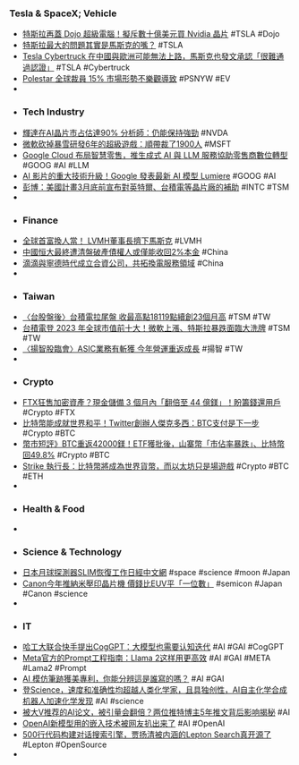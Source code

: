 ### Tesla & SpaceX; Vehicle
- [特斯拉再蓋 Dojo 超級電腦！擬斥數十億美元買 Nvidia 晶片](https://technews.tw/2024/01/29/tesla-dojo-supercomputer-amd-nvidia/) #TSLA #Dojo
- [特斯拉最大的問題其實是馬斯克的嘴？](https://news.cnyes.com/news/id/5439151) #TSLA
- [Tesla Cybertruck 在中國與歐洲可能無法上路，馬斯克也發文承認「很難通過認證」](https://www.techbang.com/posts/112626-tesla-cybertruck-may-not-be-available-in-china-and-europe-and) #TSLA #Cybertruck
- [Polestar 全球裁員 15% 市場形勢不樂觀導致](https://unwire.hk/2024/01/28/polestar-cut-around-450-jobs-globally/life-tech/auto/) #PSNYW #EV
-
- ### Tech Industry
- [輝達在AI晶片市占估達90% 分析師：仍能保持強勁](https://news.cnyes.com/news/id/5439164) #NVDA
- [微軟砍掉暴雪研發6年的超級遊戲：順帶裁了1900人](https://news.xfastest.com/blizzard/136635/blizzard-27/) #MSFT
- [Google Cloud 布局智慧零售，推生成式 AI 與 LLM 服務協助零售商數位轉型](https://technews.tw/2024/01/29/google-cloud-smart-retail/) #GOOG #AI #LLM
- [AI 影片的重大技術升級！Google 發表最新 AI 模型 Lumiere](https://www.inside.com.tw/article/34050-google-lumiere) #GOOG #AI
- [彭博：美國計畫3月底前宣布對英特爾、台積電等晶片廠的補助](https://news.cnyes.com/news/id/5439147) #INTC #TSM
-
- ### Finance
- [全球首富換人當！ LVMH董事長擠下馬斯克](https://news.cnyes.com/news/id/5439172) #LVMH
- [中國恒大最終遭清盤破產債權人或僅能收回2%本金](https://news.cnyes.com/news/id/5439258) #China
- [滴滴與寧德時代成立合資公司，共拓換電服務領域](https://technews.tw/2024/01/29/didi-catl-exchange-battery/) #China
-
- ### Taiwan
- [〈台股盤後〉台積電拉尾盤 收最高點18119點續創23個月高](https://news.cnyes.com/news/id/5439180) #TSM #TW
- [台積電登 2023 年全球市值前十大！微軟上漲、特斯拉暴跌面臨大洗牌](https://finance.technews.tw/2024/01/29/top-10-global-companies/) #TSM #TW
- [〈揚智股臨會〉ASIC業務有斬獲 今年營運重返成長](https://news.cnyes.com/news/id/5439173) #揚智 #TW
-
- ### Crypto
- [FTX狂售加密資產？現金儲備 3 個月內「翻倍至 44 億鎂」！盼籌錢還用戶](https://www.blocktempo.com/ftx-is-unloading-crypto-in-cash-4-billion-dollar/) #Crypto #FTX
- [比特幣能成就世界和平！Twitter創辦人傑克多西：BTC支付是下一步](https://www.blocktempo.com/jack-dorsey-hopes-bitcoin-will-promote-world-peace/) #Crypto #BTC
- [幣市短評》BTC重返42000鎂！ETF獲批後，山寨幣「市佔率暴跌」、比特幣回49.8%](https://www.blocktempo.com/bitcoin-has-generally-been-increasingly-dominant/) #Crypto #BTC
- [Strike 執行長：比特幣將成為世界貨幣，而以太坊只是場遊戲](https://abmedia.io/strike-ceo-bitcoin-will-become-the-worlds-currency) #Crypto #BTC #ETH
-
- ### Health & Food
-
- ### Science & Technology
- [日本月球探測器SLIM恢復工作日經中文網](https://zh.cn.nikkei.com/industry/scienceatechnology/54704-2024-01-29-14-58-05.html) #space #science #moon #Japan
- [Canon今年推納米壓印晶片機 價錢比EUV平「一位數」](https://hk.on.cc/hk/bkn/cnt/finance/20240128/bkn-20240128223049638-0128_00842_001.html) #semicon #Japan #Canon #science
-
- ### IT
- [哈工大联合快手提出CogGPT：大模型也需要认知迭代](https://www.jiqizhixin.com/articles/2024-01-29-11) #AI #GAI #CogGPT
- [Meta官方的Prompt工程指南：Llama 2这样用更高效](https://www.jiqizhixin.com/articles/2024-01-29-13) #AI #GAI #META #Lama2 #Prompt
- [AI 模仿筆跡獲美專利，你能分辨這是誰寫的嗎？](https://technews.tw/2024/01/29/mbzuai-ai-handwriting/) #AI #GAI
- [登Science，速度和准确性均超越人类化学家，且具独创性，AI自主化学合成机器人加速化学发现](https://www.jiqizhixin.com/articles/2024-01-29-17) #AI #science
- [被大V推荐的AI论文，被引量会翻倍？两位推特博主5年推文背后影响揭秘](https://www.jiqizhixin.com/articles/2024-01-29-6) #AI
- [OpenAI新模型用的嵌入技术被网友扒出来了](https://www.jiqizhixin.com/articles/2024-01-29-9) #AI #OpenAI
- [500行代码构建对话搜索引擎，贾扬清被内涵的Lepton Search真开源了](https://www.jiqizhixin.com/articles/2024-01-29-14) #Lepton #OpenSource
-